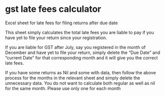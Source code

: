 # gst late fees calculator
Excel sheet for late fees for filing returns after due date

This sheet simply calculates the total late fees you are liable to pay if you have yet to file your return since your registration.

If you are liable for GST after July, say you registered in the month of December and have yet to file your return, simply delete the “Due Date” and “current Date” for that corresponding month and it will give you the correct late fees.

If you have some returns as Nil and some with data, then follow the above process for the months in the relevant sheet and simply delete the unnecessary data. You do not want to calculate both regular as well as nil for the same month. Please use only one for each month

